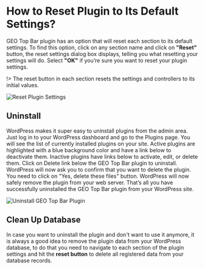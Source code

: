 # How to Reset Plugin to Its Default Settings?

GEO Top Bar plugin has an option that will reset each section to its default settings. To find this option, click on any section name  and click on **"Reset"** button, the reset settings dialog box displays, telling you what resetting your settings will do. Select **"OK"** if you’re sure you want to reset your plugin settings.

!> The reset button in each section resets the settings and controllers to its initial values.

![Reset Plugin Settings](http://res.cloudinary.com/mypreview/image/upload/v1492437863/reset-plugin-settings_oek2tz.gif)

## Uninstall

WordPress makes it super easy to uninstall plugins from the admin area. Just log in to your WordPress dashboard and go to the Plugins page.
You will see the list of currently installed plugins on your site. Active plugins are highlighted with a blue background color and have a link below to deactivate them.
Inactive plugins have links below to activate, edit, or delete them. Click on Delete link below the GEO Top Bar plugin to uninstall.
WordPress will now ask you to confirm that you want to delete the plugin.
You need to click on "Yes, delete these files" button. WordPress will now safely remove the plugin from your web server.
That’s all you have successfully uninstalled the GEO Top Bar plugin from your WordPress site.

![Uninstall GEO Top Bar Plugin](http://res.cloudinary.com/mypreview/image/upload/v1492438568/uninstall-geo-top-bar_zwwrcu.png)

## Clean Up Database

In case you want to uninstall the plugin and don't want to use it anymore, it is always a good idea to remove the plugin data from your WordPress database, to do that you need to navigate to each section of the plugin settings and hit the **reset button** to delete all registered data from your database records.
